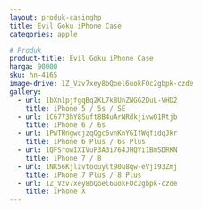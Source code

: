 ```yaml
---
layout: produk-casinghp
title: Evil Goku iPhone Case
categories: apple

# Produk
product-title: Evil Goku iPhone Case
harga: 90000
sku: hn-4165
image-drive: 1Z_Vzv7xey8bQoel6uokFOc2gbpk-czde
gallery:
  - url: 1bXn1pjfgqBq2KL7k8UnZNGG2DuL-VHD2
    title: iPhone 5 / 5s / SE
  - url: 1C6773hY8Suft8B4uArNRdkjivwO1Rtjb
    title: iPhone 6 / 6s
  - url: 1PwTHngwcjzqOgc6vnKnYGIfWqfidqJkr
    title: iPhone 6 Plus / 6s Plus
  - url: 1QFSrowIXIVuP3A3i764JHQYi1BmSDRKN
    title: iPhone 7 / 8
  - url: 1NK56Kjlzvtoouylt90u8qw-eVjI93Zmj
    title: iPhone 7 Plus / 8 Plus
  - url: 1Z_Vzv7xey8bQoel6uokFOc2gbpk-czde
    title: iPhone X
---
```

